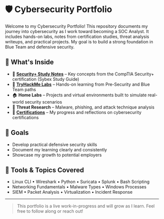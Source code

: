 # 🛡️ Cybersecurity Portfolio

Welcome to my Cybersecurity Portfolio! This repository documents my journey into cybersecurity as I work toward becoming a SOC Analyst. It includes hands-on labs, notes from certification studies, threat analysis writeups, and practical projects. My goal is to build a strong foundation in Blue Team and defensive security.

## 📌 What's Inside

- 🧠 **[Security+ Study Notes](/Security+)** – Key concepts from the CompTIA Security+ certification (Sybex Study Guide)
- 🧪 **[TryHackMe Labs](/TryHackMe)** – Hands-on learning from Pre-Security and Blue Team paths
- 🏠 **Home Labs** – Projects and virtual environments built to simulate real-world security scenarios
- 🧾 **Threat Research** – Malware, phishing, and attack technique analysis
- 🔐 **[Certifications](https://github.com/bianfk/bianfk?tab=readme-ov-file#certifications)** – My progress and reflections on cybersecurity certifications

## 🎯 Goals

- Develop practical defensive security skills
- Document my learning clearly and consistently
- Showcase my growth to potential employers

## 🧰 Tools & Topics Covered

- Linux CLI • Wireshark • Python • Suricata • Splunk • Bash Scripting  
- Networking Fundamentals • Malware Types • Windows Processes  
- SIEM • Packet Analysis • Virtualization • Incident Response

---

> This portfolio is a live work-in-progress and will grow as I learn. Feel free to follow along or reach out!
